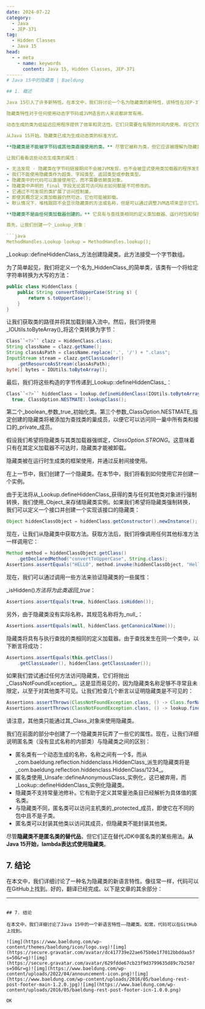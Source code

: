 ```yaml
---
date: 2024-07-22
category:
  - Java
  - JEP-371
tag:
  - Hidden Classes
  - Java 15
head:
  - - meta
    - name: keywords
      content: Java 15, Hidden Classes, JEP-371
------
# Java 15中的隐藏类 | Baeldung

## 1. 概述

Java 15引入了许多新特性。在本文中，我们将讨论一个名为隐藏类的新特性，该特性在JEP-371下推出。这个特性被引入作为Unsafe API的替代品，Unsafe API不推荐在JDK之外使用。

隐藏类特性对于任何使用动态字节码或JVM语言的人来说都非常有用。

动态生成的类为低延迟应用程序提供了效率和灵活性。它们只需要在有限的时间内使用。将它们保留为静态生成类的生命周期会增加内存占用。现有的解决方案，如每个类的类加载器，既繁琐又低效。

从Java 15开始，隐藏类已成为生成动态类的标准方式。

**隐藏类是不能被字节码或其他类直接使用的类。** 尽管它被称为类，但它应该被理解为隐藏类或接口。它也可以被定义为访问控制巢的成员，并且可以独立于其他类卸载。

让我们看看这些动态生成类的属性：

- 无法发现 - 隐藏类在字节码链接期间不会被JVM发现，也不会被显式使用类加载器的程序发现。反射方法_Class::forName_、_ClassLoader::findLoadedClass_和_Lookup::findClass_都不会找到它们。
- 我们不能使用隐藏类作为超类、字段类型、返回类型或参数类型。
- 隐藏类中的代码可以直接使用它，而不需要依赖类对象。
- 隐藏类中声明的_final_字段无论其可访问标志如何都是不可修改的。
- 它通过不可发现的类扩展了访问控制巢。
- 即使其概念定义类加载器仍然可达，它也可能被卸载。
- 默认情况下，堆栈跟踪不会显示隐藏类的方法或名称，但是可以通过调整JVM选项来显示它们。

**隐藏类不是由任何类加载器创建的。** 它具有与查找类相同的定义类加载器、运行时包和保护域。

首先，让我们创建一个_Lookup_对象：

```java
MethodHandles.Lookup lookup = MethodHandles.lookup();
```

_Lookup::defineHiddenClass_方法创建隐藏类。此方法接受一个字节数组。

为了简单起见，我们将定义一个名为_HiddenClass_的简单类，该类有一个将给定字符串转换为大写的方法：

```java
public class HiddenClass {
    public String convertToUpperCase(String s) {
        return s.toUpperCase();
    }
}
```

让我们获取类的路径并将其加载到输入流中。然后，我们将使用_IOUtils.toByteArray()_将这个类转换为字节：

```java
Class``<?>`` clazz = HiddenClass.class;
String className = clazz.getName();
String classAsPath = className.replace('.', '/') + ".class";
InputStream stream = clazz.getClassLoader()
    .getResourceAsStream(classAsPath);
byte[] bytes = IOUtils.toByteArray();
```

最后，我们将这些构造的字节传递到_Lookup::defineHiddenClass_：

```java
Class``<?>`` hiddenClass = lookup.defineHiddenClass(IOUtils.toByteArray(stream),
  true, ClassOption.NESTMATE).lookupClass();
```

第二个_boolean_参数_true_初始化类。第三个参数_ClassOption.NESTMATE_指定创建的隐藏类将被添加为查找类的巢成员，以便它可以访问同一巢中所有类和接口的_private_成员。

假设我们希望将隐藏类与其类加载器强绑定，_ClassOption.STRONG_。这意味着只有在其定义加载器不可达时，隐藏类才能被卸载。

隐藏类被在运行时生成类的框架使用，并通过反射间接使用。

在上一节中，我们创建了一个隐藏类。在本节中，我们将看到如何使用它并创建一个实例。

由于无法将从_Lookup.defineHiddenClass_获得的类与任何其他类对象进行强制转换，我们使用_Object_来存储隐藏类实例。如果我们希望将隐藏类强制转换，我们可以定义一个接口并创建一个实现该接口的隐藏类：

```java
Object hiddenClassObject = hiddenClass.getConstructor().newInstance();
```

现在，让我们从隐藏类中获取方法。获取方法后，我们将像调用任何其他标准方法一样调用它：

```java
Method method = hiddenClassObject.getClass()
    .getDeclaredMethod("convertToUpperCase", String.class);
Assertions.assertEquals("HELLO", method.invoke(hiddenClassObject, "Hello"));
```

现在，我们可以通过调用一些方法来验证隐藏类的一些属性：

_isHidden()_方法将为此类返回_true_：

```java
Assertions.assertEquals(true, hiddenClass.isHidden());
```

另外，由于隐藏类没有实际名称，其规范名称将为_null_：

```java
Assertions.assertEquals(null, hiddenClass.getCanonicalName());
```

隐藏类将具有与执行查找的类相同的定义加载器。由于查找发生在同一个类中，以下断言将成功：

```java
Assertions.assertEquals(this.getClass()
    .getClassLoader(), hiddenClass.getClassLoader());
```

如果我们尝试通过任何方法访问隐藏类，它们将抛出_ClassNotFoundException_。这是显而易见的，因为隐藏类名称足够不寻常且未限定，以至于对其他类不可见。让我们检查几个断言以证明隐藏类是不可见的：

```java
Assertions.assertThrows(ClassNotFoundException.class, () -> Class.forName(hiddenClass.getName()));
Assertions.assertThrows(ClassNotFoundException.class, () -> lookup.findClass(hiddenClass.getName()));
```

请注意，其他类只能通过其_Class_对象来使用隐藏类。

我们在前面的部分中创建了一个隐藏类并玩弄了一些它的属性。现在，让我们详细说明匿名类（没有显式名称的内部类）与隐藏类之间的区别：

- 匿名类有一个动态生成的名称，名称之间有一个$，而从_com.baeldung.reflection.hiddenclass.HiddenClass_派生的隐藏类将是_com.baeldung.reflection.hiddenclass.HiddenClass/1234_。
- 匿名类使用_Unsafe::defineAnonymousClass_实例化，这已被弃用，而_Lookup::defineHiddenClass_实例化隐藏类。
- 隐藏类不支持常量池修补。它有助于定义其常量池条目已经解析为具体值的匿名类。
- 与隐藏类不同，匿名类可以访问主机类的_protected_成员，即使它在不同的包中且不是子类。
- 匿名类可以封装其他类以访问其成员，但隐藏类不能封装其他类。

尽管**隐藏类不是匿名类的替代品**，但它们正在替代JDK中匿名类的某些用法。**从Java 15开始，lambda表达式使用隐藏类**。

## 7. 结论

在本文中，我们详细讨论了一种名为隐藏类的新语言特性。像往常一样，代码可以在GitHub上找到。好的，翻译已经完成。以下是文章的其余部分：

---
```

## 7. 结论

在本文中，我们详细讨论了Java 15中的一个新语言特性——隐藏类。如常，代码可以在GitHub上找到。

![img](https://www.baeldung.com/wp-content/themes/baeldung/icon/logo.svg)![img](https://secure.gravatar.com/avatar/dc417739e22ae675b0e1f7012bbddaa5?s=50&r=g)![img](https://secure.gravatar.com/avatar/629fdde67cb23f9d3799635d89c7b250?s=50&r=g)![img](https://www.baeldung.com/wp-content/uploads/2022/04/announcement-icon.png)![img](https://www.baeldung.com/wp-content/uploads/2016/05/baeldung-rest-post-footer-main-1.2.0.jpg)![img](https://www.baeldung.com/wp-content/uploads/2016/05/baeldung-rest-post-footer-icn-1.0.0.png)

OK